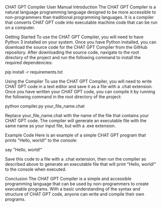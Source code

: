CHAT GPT Compiler User Manual
Introduction
The CHAT GPT Compiler is a natural language programming language designed to be more accessible to non-programmers than traditional programming languages. It is a compiler that converts CHAT GPT code into executable machine code that can be run on a computer.

Getting Started
To use the CHAT GPT Compiler, you will need to have Python 3 installed on your system. Once you have Python installed, you can download the source code for the CHAT GPT Compiler from the GitHub repository. After downloading the source code, navigate to the root directory of the project and run the following command to install the required dependencies:

pip install -r requirements.txt

Using the Compiler
To use the CHAT GPT Compiler, you will need to write CHAT GPT code in a text editor and save it as a file with a .chat extension. Once you have written your CHAT GPT code, you can compile it by running the following command in the root directory of the project:

python compiler.py your_file_name.chat

Replace your_file_name.chat with the name of the file that contains your CHAT GPT code. The compiler will generate an executable file with the same name as your input file, but with a .exe extension.

Example Code
Here is an example of a simple CHAT GPT program that prints "Hello, world!" to the console:

say "Hello, world!"

Save this code to a file with a .chat extension, then run the compiler as described above to generate an executable file that will print "Hello, world!" to the console when executed.

Conclusion
The CHAT GPT Compiler is a simple and accessible programming language that can be used by non-programmers to create executable programs. With a basic understanding of the syntax and structure of CHAT GPT code, anyone can write and compile their own programs.